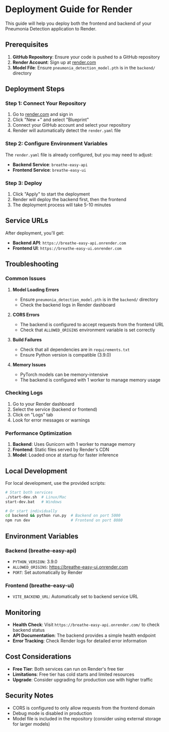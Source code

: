 # Deployment Guide for Render

This guide will help you deploy both the frontend and backend of your Pneumonia Detection application to Render.

## Prerequisites

1. **GitHub Repository**: Ensure your code is pushed to a GitHub repository
2. **Render Account**: Sign up at [render.com](https://render.com)
3. **Model File**: Ensure `pneumonia_detection_model.pth` is in the `backend/` directory

## Deployment Steps

### Step 1: Connect Your Repository

1. Go to [render.com](https://render.com) and sign in
2. Click "New +" and select "Blueprint"
3. Connect your GitHub account and select your repository
4. Render will automatically detect the `render.yaml` file

### Step 2: Configure Environment Variables

The `render.yaml` file is already configured, but you may need to adjust:

- **Backend Service**: `breathe-easy-api`
- **Frontend Service**: `breathe-easy-ui`

### Step 3: Deploy

1. Click "Apply" to start the deployment
2. Render will deploy the backend first, then the frontend
3. The deployment process will take 5-10 minutes

## Service URLs

After deployment, you'll get:
- **Backend API**: `https://breathe-easy-api.onrender.com`
- **Frontend UI**: `https://breathe-easy-ui.onrender.com`

## Troubleshooting

### Common Issues

1. **Model Loading Errors**
   - Ensure `pneumonia_detection_model.pth` is in the `backend/` directory
   - Check the backend logs in Render dashboard

2. **CORS Errors**
   - The backend is configured to accept requests from the frontend URL
   - Check that `ALLOWED_ORIGINS` environment variable is set correctly

3. **Build Failures**
   - Check that all dependencies are in `requirements.txt`
   - Ensure Python version is compatible (3.9.0)

4. **Memory Issues**
   - PyTorch models can be memory-intensive
   - The backend is configured with 1 worker to manage memory usage

### Checking Logs

1. Go to your Render dashboard
2. Select the service (backend or frontend)
3. Click on "Logs" tab
4. Look for error messages or warnings

### Performance Optimization

1. **Backend**: Uses Gunicorn with 1 worker to manage memory
2. **Frontend**: Static files served by Render's CDN
3. **Model**: Loaded once at startup for faster inference

## Local Development

For local development, use the provided scripts:

```bash
# Start both services
./start-dev.sh  # Linux/Mac
start-dev.bat   # Windows

# Or start individually
cd backend && python run.py  # Backend on port 5000
npm run dev                  # Frontend on port 8080
```

## Environment Variables

### Backend (breathe-easy-api)
- `PYTHON_VERSION`: 3.9.0
- `ALLOWED_ORIGINS`: https://breathe-easy-ui.onrender.com
- `PORT`: Set automatically by Render

### Frontend (breathe-easy-ui)
- `VITE_BACKEND_URL`: Automatically set to backend service URL

## Monitoring

- **Health Check**: Visit `https://breathe-easy-api.onrender.com/` to check backend status
- **API Documentation**: The backend provides a simple health endpoint
- **Error Tracking**: Check Render logs for detailed error information

## Cost Considerations

- **Free Tier**: Both services can run on Render's free tier
- **Limitations**: Free tier has cold starts and limited resources
- **Upgrade**: Consider upgrading for production use with higher traffic

## Security Notes

- CORS is configured to only allow requests from the frontend domain
- Debug mode is disabled in production
- Model file is included in the repository (consider using external storage for larger models) 